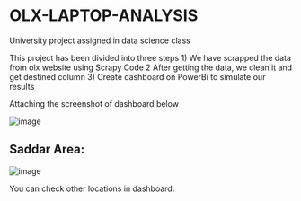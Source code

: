 # OLX-LAPTOP-ANALYSIS
University project assigned in data science class

This project has been divided into three steps
    1) We have scrapped the data from olx website using Scrapy Code
    2 After getting the data, we clean it and get destined column
    3) Create dashboard on PowerBi to simulate our results

Attaching the screenshot of dashboard below
    
![image](https://user-images.githubusercontent.com/63210891/208904289-41b3224f-4949-4247-b55e-560dce4b6d94.png)
## Saddar Area:
![image](https://user-images.githubusercontent.com/63210891/208904500-4bc58401-ab51-4c5d-9835-a783fd8acbf1.png)
 
 You can check other locations in dashboard. 
